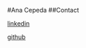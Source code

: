 #Ana Cepeda
##Contact

[linkedin](https://www.linkedin.com/in/ana-c-78b4a8229/)

[github](https://github.com/AnaCepeda120799) 